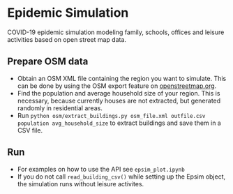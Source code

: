 # Epidemic Simulation
COVID-19 epidemic simulation modeling family, schools, offices and leisure activities based on open street map data.

## Prepare OSM data
- Obtain an OSM XML file containing the region you want to simulate. This can be done by using the OSM export feature on [openstreetmap.org](https://openstreetmap.org).
- Find the population and average household size of your region. This is necessary, because currently houses are not extracted, but generated randomly in residential areas.
- Run `python osm/extract_buildings.py osm_file.xml outfile.csv population avg_household_size` to extract buildings and save them in a CSV file.

## Run
- For examples on how to use the API see `epsim_plot.ipynb`
- If you do not call `read_building_csv()` while setting up the Epsim object, the simulation runs without leisure activites.
